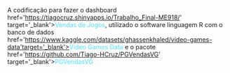 A codificação para fazer o dashboard <a>href='https://tiagocruz.shinyapps.io/Trabalho_Final-ME918/' target='_blank'><font color='#52deff'>Vendas de Jogos</font></a>, utilizado o software linguagem R com o banco de dados <a> href='https://www.kaggle.com/datasets/ghassenkhaled/video-games-data'target='_blank'><font color='#52deff'>Video Games Data</font></a> e o pacote <a>href='https://github.com/Tiago-HCruz/PGVendasVG' target='_blank'><font color='#52deff'>PGVendasVG</font></a>
